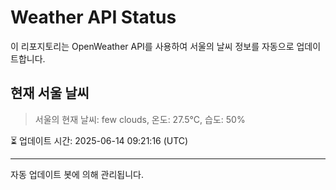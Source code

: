 
# Weather API Status

이 리포지토리는 OpenWeather API를 사용하여 서울의 날씨 정보를 자동으로 업데이트합니다.

## 현재 서울 날씨
> 서울의 현재 날씨: few clouds, 온도: 27.5°C, 습도: 50%

⏳ 업데이트 시간: 2025-06-14 09:21:16 (UTC)

---
자동 업데이트 봇에 의해 관리됩니다.
